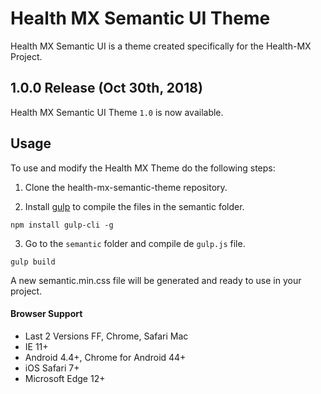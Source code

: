 # Health MX Semantic UI Theme

Health MX Semantic UI is a theme created specifically for the Health-MX Project.

## 1.0.0 Release (Oct 30th, 2018)

Health MX Semantic UI Theme `1.0` is now available.

## Usage

To use and modify the Health MX Theme do the following steps:

1. Clone the health-mx-semantic-theme repository.

2. Install [gulp](https://gulpjs.com) to compile the files in the semantic folder.

```
npm install gulp-cli -g
```

3. Go to the `semantic` folder and compile de `gulp.js` file.

```
gulp build
```

A new semantic.min.css file will be generated and ready to use in your project.

#### Browser Support

* Last 2 Versions FF, Chrome, Safari Mac
* IE 11+
* Android 4.4+, Chrome for Android 44+
* iOS Safari 7+
* Microsoft Edge 12+